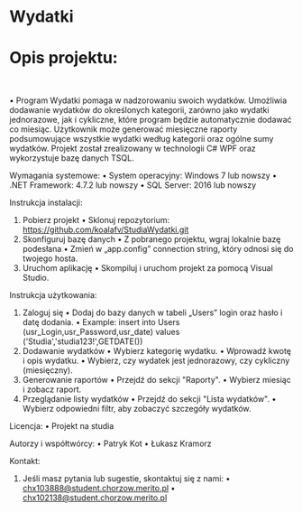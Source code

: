 <h1>Wydatki</h1>

<h1>Opis projektu:</h1>
<br>
  <p>• Program Wydatki pomaga w nadzorowaniu swoich wydatków. Umożliwia dodawanie wydatków do określonych kategorii, zarówno jako wydatki jednorazowe, jak i cykliczne, które program będzie automatycznie dodawać co miesiąc. Użytkownik może   generować miesięczne raporty podsumowujące wszystkie wydatki według kategorii oraz ogólne sumy wydatków. Projekt został zrealizowany w technologii C# WPF oraz wykorzystuje bazę danych TSQL.</p>

Wymagania systemowe:
  •	System operacyjny: Windows 7 lub nowszy
  •	.NET Framework: 4.7.2 lub nowszy
  •	SQL Server: 2016 lub nowszy
  
Instrukcja instalacji:
  1.	Pobierz projekt
    •	Sklonuj repozytorium: https://github.com/koalafv/StudiaWydatki.git
  2.	Skonfiguruj bazę danych
    •	Z pobranego projektu, wgraj lokalnie bazę podesłana 
    •	Zmień w „app.config” connection string, który odnosi się do twojego hosta.
  3.	Uruchom aplikację
    •	Skompiluj i uruchom projekt za pomocą Visual Studio.

Instrukcja użytkowania:
  1.	Zaloguj się
    •	Dodaj do bazy danych w tabeli „Users” login oraz hasło i datę dodania.
    • Example: insert into Users (usr_Login,usr_Password,usr_date) values ('Studia','studia123!',GETDATE())
  2.	Dodawanie wydatków
    •	Wybierz kategorię wydatku.
    •	Wprowadź kwotę i opis wydatku.
    •	Wybierz, czy wydatek jest jednorazowy, czy cykliczny (miesięczny).
  3.	Generowanie raportów
    •	Przejdź do sekcji "Raporty".
    •	Wybierz miesiąc i zobacz raport.
  4.	Przeglądanie listy wydatków
    •	Przejdź do sekcji "Lista wydatków".
    •	Wybierz odpowiedni filtr, aby zobaczyć szczegóły wydatków.

Licencja:
  • Projekt na studia
  
Autorzy i współtwórcy:
  •	Patryk Kot
  •	Łukasz Kramorz

Kontakt:
  1. Jeśli masz pytania lub sugestie, skontaktuj się z nami:
    •	chx103888@student.chorzow.merito.pl
    •	chx102138@student.chorzow.merito.pl




